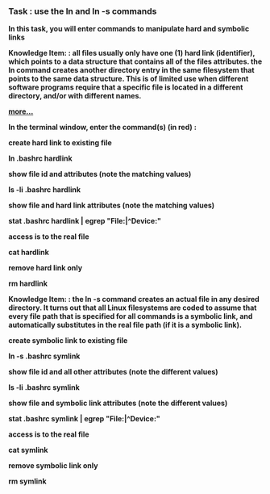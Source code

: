 ### Task : use the **ln** and **ln -s** commands
**In this task, you will enter commands to manipulate hard and symbolic links**

**Knowledge Item: : all files usually only have one (1) hard link (identifier), which points to a data structure that contains all of the files attributes. the ln command creates another directory entry in the same filesystem that points to the same data structure. This is of limited use when different software programs require that a specific file is located in a different directory, and/or with different names.**

[**more...**](https://labclient.labondemand.com/Instructions/eba3574a-df4b-4f78-9b87-4f0631e66e5a?rc=10#)

**In the terminal window, enter the command(s) (in red) :**

**create hard link to existing file**

**ln .bashrc hardlink**

**show file id and attributes (note the matching values)**

**ls -li .bashrc hardlink**

**show file and hard link attributes (note the matching values)**

**stat .bashrc hardlink | egrep "File:|^Device:"**

**access is to the real file**

**cat hardlink**

**remove hard link only**

**rm hardlink**

**Knowledge Item: : the ln -s command creates an actual file in any desired directory. It turns out that all Linux filesystems are coded to assume that every file path that is specified for all commands is a symbolic link, and automatically substitutes in the real file path (if it is a symbolic link).**

**create symbolic link to existing file**

**ln -s .bashrc symlink**

**show file id and all other attributes (note the different values)**

**ls -li .bashrc symlink**

**show file and symbolic link attributes (note the different values)**

**stat .bashrc symlink | egrep "File:|^Device:"**

**access is to the real file**

**cat symlink**

**remove symbolic link only**

**rm symlink**